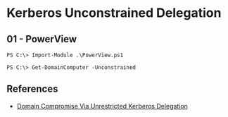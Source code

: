 # Kerberos Unconstrained Delegation

## 01 - PowerView

`PS C:\> Import-Module .\PowerView.ps1`

`PS C:\> Get-DomainComputer -Unconstrained`

## References

- [Domain Compromise Via Unrestricted Kerberos Delegation](https://www.ired.team/offensive-security-experiments/active-directory-kerberos-abuse/domain-compromise-via-unrestricted-kerberos-delegation)